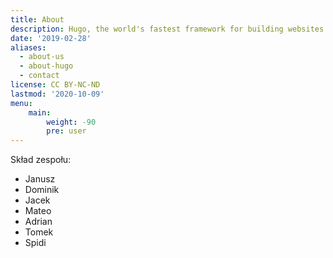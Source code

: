 ```yaml
---
title: About
description: Hugo, the world's fastest framework for building websites
date: '2019-02-28'
aliases:
  - about-us
  - about-hugo
  - contact
license: CC BY-NC-ND
lastmod: '2020-10-09'
menu:
    main: 
        weight: -90
        pre: user
---
```


Skład zespołu:

* Janusz 
* Dominik
* Jacek
* Mateo
* Adrian
* Tomek
* Spidi